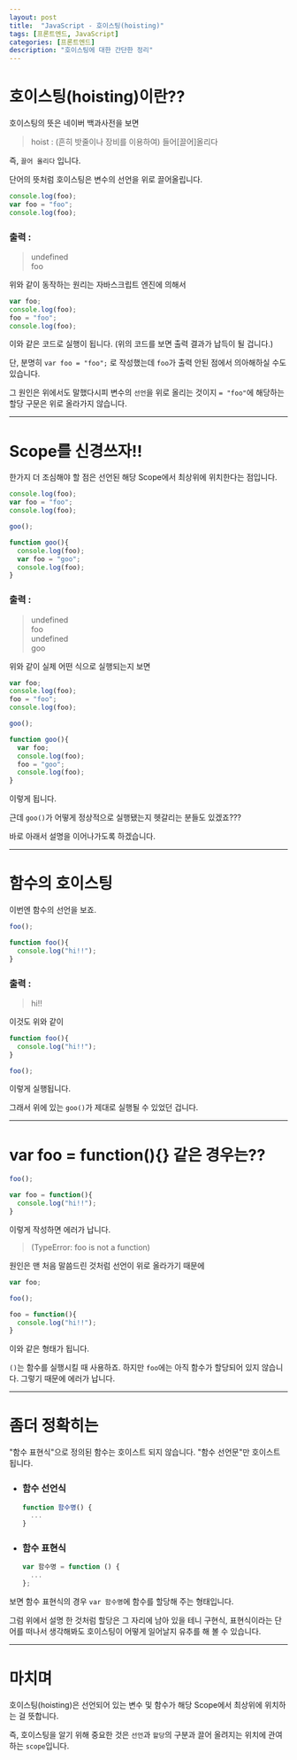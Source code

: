 ```yaml
---
layout: post
title:  "JavaScript - 호이스팅(hoisting)"
tags: [프론트엔드, JavaScript]
categories: [프론트엔드]
description: "호이스팅에 대한 간단한 정리"
---
```


호이스팅(hoisting)이란??  
======================

호이스팅의 뜻은 네이버 백과사전을 보면  

> hoist : (흔히 밧줄이나 장비를 이용하여) 들어[끌어]올리다  

즉, `끌어 올리다` 입니다.  

단어의 뜻처럼 호이스팅은 변수의 선언을 위로 끌어올립니다.  

```js
console.log(foo);
var foo = "foo";
console.log(foo);
```

### 출력 :

> undefined  
> foo  

위와 같이 동작하는 원리는 자바스크립트 엔진에 의해서  

```js
var foo;
console.log(foo);
foo = "foo";
console.log(foo);
```

이와 같은 코드로 실행이 됩니다. (위의 코드를 보면 출력 결과가 납득이 될 겁니다.)  

단, 분명히 `var foo = "foo";` 로 작성했는데 `foo`가 출력 안된 점에서 의아해하실 수도 있습니다.  

그 원인은 위에서도 말했다시피 변수의 `선언`을 위로 올리는 것이지 `= "foo"`에 해당하는 할당 구문은 위로 올라가지 않습니다.  

---

Scope를 신경쓰자!!  
================

한가지 더 조심해야 할 점은 선언된 해당 Scope에서 최상위에 위치한다는 점입니다.  

```js
console.log(foo);
var foo = "foo";
console.log(foo);

goo();

function goo(){
  console.log(foo);
  var foo = "goo";
  console.log(foo);
}
```

### 출력 :

> undefined  
> foo  
> undefined  
> goo  

위와 같이 실제 어떤 식으로 실행되는지 보면  

```js
var foo;
console.log(foo);
foo = "foo";
console.log(foo);

goo();

function goo(){
  var foo;
  console.log(foo);
  foo = "goo";
  console.log(foo);
}
```

이렇게 됩니다.  

근데 `goo()`가 어떻게 정상적으로 실행됐는지 헷갈리는 분들도 있겠죠???  

바로 아래서 설명을 이어나가도록 하겠습니다.  

---

함수의 호이스팅  
============

이번엔 함수의 선언을 보죠.  

```js
foo();

function foo(){
  console.log("hi!!");
}
```

### 출력 :  

> hi!!  

이것도 위와 같이  

```js
function foo(){
  console.log("hi!!");
}

foo();
```

이렇게 실행됩니다.  

그래서 위에 있는 `goo()`가 제대로 실행될 수 있었던 겁니다.

---

var foo = function(){} 같은 경우는??  
====================================

```js
foo();

var foo = function(){
  console.log("hi!!");
}
```

이렇게 작성하면 에러가 납니다.  

> (TypeError: foo is not a function)  

원인은 맨 처음 말씀드린 것처럼 선언이 위로 올라가기 때문에  

```js
var foo;

foo();

foo = function(){
  console.log("hi!!");
}
```

이와 같은 형태가 됩니다.  

`()`는 함수를 실행시킬 때 사용하죠. 하지만 `foo`에는 아직 함수가 할당되어 있지 않습니다. 그렇기 때문에 에러가 납니다.

---

좀더 정확히는  
===========

"함수 표현식"으로 정의된 함수는 호이스트 되지 않습니다. "함수 선언문"만 호이스트 됩니다.  

- ### 함수 선언식  
  ```js
  function 함수명() {
    ...
  }
  ```  

- ### 함수 표현식  
  ```js
  var 함수명 = function () {
    ...
  };
  ```

보면 함수 표현식의 경우 `var 함수명`에 함수를 할당해 주는 형태입니다.

그럼 위에서 설명 한 것처럼 할당은 그 자리에 남아 있을 테니 구현식, 표현식이라는 단어를 떠나서 생각해봐도 호이스팅이 어떻게 일어날지 유추를 해 볼 수 있습니다.  

---

마치며  
=====

호이스팅(hoisting)은 선언되어 있는 변수 및 함수가 해당 Scope에서 최상위에 위치하는 걸 뜻합니다.  

즉, 호이스팅을 알기 위해 중요한 것은 `선언`과 `할당`의 구분과 끌어 올려지는 위치에 관여하는 `scope`입니다.  
